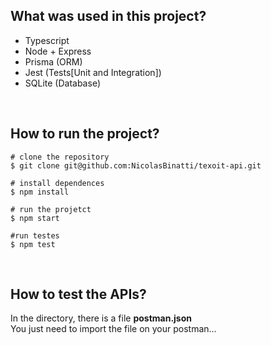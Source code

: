 ## What was used in this project?
- Typescript
- Node + Express
- Prisma (ORM)
- Jest (Tests[Unit and Integration])
- SQLite (Database)

<br>

## How to run the project?
```
# clone the repository
$ git clone git@github.com:NicolasBinatti/texoit-api.git

# install dependences
$ npm install

# run the projetct
$ npm start

#run testes
$ npm test
```

<br>

## How to test the APIs?

In the directory, there is a file <strong>postman.json</strong> <br>
You just need to import the file on your postman...
